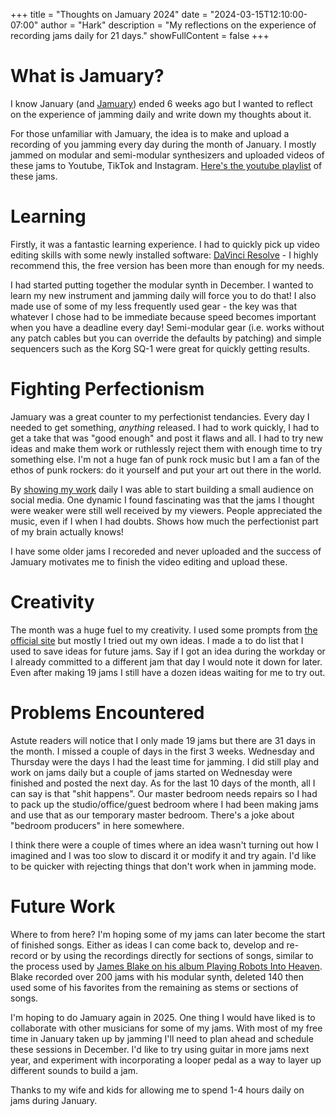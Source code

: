 +++
title = "Thoughts on Jamuary 2024"
date = "2024-03-15T12:10:00-07:00"
author = "Hark"
description = "My reflections on the experience of recording jams daily for 21 days."
showFullContent = false
+++

# What is Jamuary?

I know January (and [Jamuary](https://jamuary.org/t/welcome-to-jamuary/7)) ended 6 weeks ago but I wanted to reflect on the experience of jamming daily and write down my thoughts about it. 

For those unfamiliar with Jamuary, the idea is to make and upload a recording of you jamming every day during the month of January. I mostly jammed on modular and semi-modular synthesizers and uploaded videos of these jams to Youtube, TikTok and Instagram. [Here's the youtube playlist](https://www.youtube.com/playlist?list=PL8fMVDe2Z332mPEa9YcmsY30vlfMVRuXl) of these jams.

# Learning

Firstly, it was a fantastic learning experience. I had to quickly pick up video editing skills with some newly installed software: [DaVinci Resolve](https://www.blackmagicdesign.com/products/davinciresolve/) - I highly recommend this, the free version has been more than enough for my needs. 

I had started putting together the modular synth in December. I wanted to learn my new instrument and jamming daily will force you to do that! I also made use of some of my less frequently used gear - the key was that whatever I chose had to be immediate because speed becomes important when you have a deadline every day! Semi-modular gear (i.e. works without any patch cables but you can override the defaults by patching) and simple sequencers such as the Korg SQ-1 were great for quickly getting results.

# Fighting Perfectionism

Jamuary was a great counter to my perfectionist tendancies. Every day I needed to get something, _anything_ released. I had to work quickly, I had to get a take that was "good enough" and post it flaws and all. I had to try new ideas and make them work or ruthlessly reject them with enough time to try something else. I'm not a huge fan of punk rock music but I am a fan of the ethos of punk rockers: do it yourself and put your art out there in the world.

By [showing my work](https://austinkleon.com/show-your-work/) daily I was able to start building a small audience on social media. One dynamic I found fascinating was that the jams I thought were weaker were still well received by my viewers. People appreciated the music, even if I when I had doubts. Shows how much the perfectionist part of my brain actually knows!

I have some older jams I recoreded and never uploaded and the success of Jamuary motivates me to finish the video editing and upload these.

# Creativity

The month was a huge fuel to my creativity. I used some prompts from [the official site](jamuary.org) but mostly I tried out my own ideas. I made a to do list that I used to save ideas for future jams. Say if I got an idea during the workday or I already committed to a different jam that day I would note it down for later. Even after making 19 jams I still have a dozen ideas waiting for me to try out. 

# Problems Encountered

Astute readers will notice that I only made 19 jams but there are 31 days in the month. I missed a couple of days in the first 3 weeks. Wednesday and Thursday were the days I had the least time for jamming. I did still play and work on jams daily but a couple of jams started on Wednesday were finished and posted the next day. As for the last 10 days of the month, all I can say is that "shit happens". Our master bedroom needs repairs so I had to pack up the studio/office/guest bedroom where I had been making jams and use that as our temporary master bedroom. There's a joke about "bedroom producers" in here somewhere.

I think there were a couple of times where an idea wasn't turning out how I imagined and I was too slow to discard it or modify it and try again. I'd like to be quicker with rejecting things that don't work when in jamming mode.

# Future Work

Where to from here? I'm hoping some of my jams can later become the start of finished songs. Either as ideas I can come back to, develop and re-record or by using the recordings directly for sections of songs, similar to the process used by [James Blake on his album Playing Robots Into Heaven](https://www.youtube.com/watch?v=2RrTNH7_u-s). Blake recorded over 200 jams with his modular synth, deleted 140 then used some of his favorites from the remaining as stems or sections of songs.

I'm hoping to do Jamuary again in 2025. One thing I would have liked is to collaborate with other musicians for some of my jams. With most of my free time in January taken up by jamming I'll need to plan ahead and schedule these sessions in December. I'd like to try using guitar in more jams next year, and experiment with incorporating a looper pedal as a way to layer up different sounds to build a jam.

Thanks to my wife and kids for allowing me to spend 1-4 hours daily on jams during January.